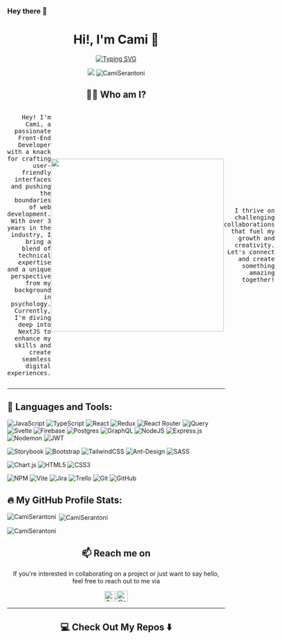 ### Hey there 👋
<div align="center">

  # Hi!, I'm Cami 🌸

  [![Typing SVG](https://readme-typing-svg.demolab.com?font=VT323&size=30&pause=1000&color=FA58AC&center=true&width=435&lines=Front-End+Web+Developer;%20+3%20years%20of%20coding%20experience;Always%20learning%20new%20things)](https://git.io/typing-svg)
 
  ![](https://visitor-badge.laobi.icu/badge?page_id=CamiSerantoni.CamiSerantoni)
  <img src="https://komarev.com/ghpvc/?username=CamiSerantoni&label=Profile%20views&color=0e75b6&style=flat" alt="CamiSerantoni" />



</div>


<h2 align="center">👩‍💻 Who am I?</h2>

<div style="display: flex; align-items: center; justify-content: space-between;">
  <div style="flex: 1;">
    <p align="right">
      <samp>Hey! I'm Cami, a passionate Front-End Developer with a knack for crafting user-friendly interfaces and pushing the boundaries of web development. With over 3 years in the industry, I bring a blend of technical expertise and a unique perspective from my background in psychology. Currently, I'm diving deep into NextJS to enhance my skills and create seamless digital experiences.</samp>
    </p>
   
  </div>

  <div align="center">
    <img src="https://github.com/Anmol-Baranwal/Cool-GIFs-For-GitHub/assets/74038190/7d484dc9-68a9-4ee6-a767-aea59035c12d" width="400">
  </div> 
  <p align="right">
      <samp>I thrive on challenging collaborations that fuel my growth and creativity. Let's connect and create something amazing together!</samp>
    </p>
</div>




<hr>

## 🧰 Languages and Tools:

![JavaScript](https://img.shields.io/badge/javascript-%23323330.svg?style=for-the-badge&logo=javascript&logoColor=%23F7DF1E)
![TypeScript](https://img.shields.io/badge/typescript-%23007ACC.svg?style=for-the-badge&logo=typescript&logoColor=white)
![React](https://img.shields.io/badge/react-%2320232a.svg?style=for-the-badge&logo=react&logoColor=%2361DAFB)
![Redux](https://img.shields.io/badge/redux-%23593d88.svg?style=for-the-badge&logo=redux&logoColor=white)
![React Router](https://img.shields.io/badge/React_Router-CA4245?style=for-the-badge&logo=react-router&logoColor=white)
![jQuery](https://img.shields.io/badge/jquery-%230769AD.svg?style=for-the-badge&logo=jquery&logoColor=white) 
![Svelte](https://img.shields.io/badge/svelte-%23f1413d.svg?style=for-the-badge&logo=svelte&logoColor=white)
![Firebase](https://img.shields.io/badge/firebase-%23039BE5.svg?style=for-the-badge&logo=firebase)
![Postgres](https://img.shields.io/badge/postgres-%23316192.svg?style=for-the-badge&logo=postgresql&logoColor=white)
![GraphQL](https://img.shields.io/badge/-GraphQL-E10098?style=for-the-badge&logo=graphql&logoColor=white)
![NodeJS](https://img.shields.io/badge/node.js-6DA55F?style=for-the-badge&logo=node.js&logoColor=white)
![Express.js](https://img.shields.io/badge/express.js-%23404d59.svg?style=for-the-badge&logo=express&logoColor=%2361DAFB)
![Nodemon](https://img.shields.io/badge/NODEMON-%23323330.svg?style=for-the-badge&logo=nodemon&logoColor=%BBDEAD)
![JWT](https://img.shields.io/badge/JWT-black?style=for-the-badge&logo=JSON%20web%20tokens)

![Storybook](https://img.shields.io/badge/-Storybook-FF4785?style=for-the-badge&logo=storybook&logoColor=white)
![Bootstrap](https://img.shields.io/badge/bootstrap-%238511FA.svg?style=for-the-badge&logo=bootstrap&logoColor=white)
![TailwindCSS](https://img.shields.io/badge/tailwindcss-%2338B2AC.svg?style=for-the-badge&logo=tailwind-css&logoColor=white)
![Ant-Design](https://img.shields.io/badge/-AntDesign-%230170FE?style=for-the-badge&logo=ant-design&logoColor=white)
![SASS](https://img.shields.io/badge/SASS-hotpink.svg?style=for-the-badge&logo=SASS&logoColor=white)

![Chart.js](https://img.shields.io/badge/chart.js-F5788D.svg?style=for-the-badge&logo=chart.js&logoColor=white)
![HTML5](https://img.shields.io/badge/html5-%23E34F26.svg?style=for-the-badge&logo=html5&logoColor=white)
![CSS3](https://img.shields.io/badge/css3-%231572B6.svg?style=for-the-badge&logo=css3&logoColor=white)

![NPM](https://img.shields.io/badge/NPM-%23CB3837.svg?style=for-the-badge&logo=npm&logoColor=white)
![Vite](https://img.shields.io/badge/vite-%23646CFF.svg?style=for-the-badge&logo=vite&logoColor=white)
![Jira](https://img.shields.io/badge/jira-%230A0FFF.svg?style=for-the-badge&logo=jira&logoColor=white)
![Trello](https://img.shields.io/badge/Trello-%23026AA7.svg?style=for-the-badge&logo=Trello&logoColor=white)
![Git](https://img.shields.io/badge/git-%23F05033.svg?style=for-the-badge&logo=git&logoColor=white)
 ![GitHub](https://img.shields.io/badge/github-%23121011.svg?style=for-the-badge&logo=github&logoColor=white)

## 🔥 My GitHub Profile Stats:
<p><img align="left" src="https://github-readme-stats.vercel.app/api/top-langs?username=CamiSerantoni&theme=radical&show_icons=true&locale=en&layout=compact" alt="CamiSerantoni" /></p>
<p>&nbsp;<img align="center" src="https://github-readme-stats.vercel.app/api?username=CamiSerantoni&theme=radical&show_icons=true&locale=en" alt="CamiSerantoni" /></p>
<p><img align="center" src="https://github-readme-streak-stats.herokuapp.com/?user=CamiSerantoni&theme=radical" alt="CamiSerantoni" /></p>




<h2  align="center">📫 Reach me on</h2>
<p align="center">
If you're interested in collaborating on a project or just want to say hello, feel free to reach out to me via</p>

 
 <p align="center">
  <a href="https://www.linkedin.com/in/camilaserantonirojas/"><img align="center" alt="Camila Serantoni" | Linkedin" width="24px" src="https://github.com/TheDudeThatCode/TheDudeThatCode/blob/master/Assets/Linkedin.svg" /> </a>  <a href="mailto:camila.serantonir@gmail.com"><img align="center" alt="Camila Serantoni"| Gmail" width="26px"src="https://github.com/TheDudeThatCode/TheDudeThatCode/blob/master/Assets/Gmail.svg" /></a>
</p>

<hr>
<h2  align="center">💻 Check Out My Repos ⬇️ </h2>
  


